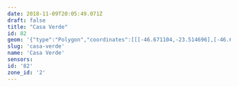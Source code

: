 ```yaml
---
date: 2018-11-09T20:05:49.071Z
draft: false
title: "Casa Verde"
id: 82
geom: '{"type":"Polygon","coordinates":[[[-46.671104,-23.514696],[-46.664,-23.515533],[-46.656697,-23.516503],[-46.653906,-23.516787],[-46.653781,-23.515938],[-46.652721,-23.515954],[-46.651565,-23.515619],[-46.649833,-23.51556],[-46.650183,-23.512924],[-46.650257,-23.512933],[-46.650603,-23.509968],[-46.650476,-23.509815],[-46.649471,-23.50971],[-46.650154,-23.508866],[-46.64902,-23.508338],[-46.649515,-23.508187],[-46.649793,-23.507795],[-46.643345,-23.506492],[-46.642677,-23.506139],[-46.642147,-23.505742],[-46.641575,-23.505174],[-46.641116,-23.504906],[-46.643482,-23.50126],[-46.645245,-23.49605],[-46.64873,-23.493994],[-46.64831,-23.493135],[-46.648905,-23.492556],[-46.650779,-23.490258],[-46.651224,-23.488813],[-46.652197,-23.487888],[-46.652551,-23.487345],[-46.65284,-23.486404],[-46.652858,-23.485604],[-46.653139,-23.484896],[-46.653235,-23.484396],[-46.65443,-23.482595],[-46.655052,-23.481887],[-46.655327,-23.481697],[-46.655716,-23.481702],[-46.656023,-23.481803],[-46.65925,-23.483707],[-46.659394,-23.483678],[-46.659628,-23.483517],[-46.660307,-23.482748],[-46.660728,-23.482406],[-46.661045,-23.482248],[-46.66187,-23.482063],[-46.662907,-23.48338],[-46.664046,-23.484206],[-46.66493,-23.485962],[-46.664787,-23.487452],[-46.665183,-23.488208],[-46.665803,-23.489081],[-46.665636,-23.490075],[-46.665565,-23.490088],[-46.666631,-23.491513],[-46.667327,-23.491631],[-46.667332,-23.491727],[-46.666551,-23.495516],[-46.666616,-23.49618],[-46.666578,-23.496425],[-46.6664,-23.496662],[-46.664833,-23.497601],[-46.663958,-23.498395],[-46.664638,-23.499919],[-46.668282,-23.504228],[-46.668338,-23.504571],[-46.668839,-23.505456],[-46.670136,-23.506486],[-46.670415,-23.506808],[-46.670612,-23.507184],[-46.670907,-23.51106],[-46.671104,-23.514696]]]}'
slug: 'casa-verde'
name: 'Casa Verde'
sensors:
id: '82'
zone_id: '2'
---
```

		